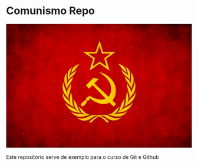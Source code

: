 # Comunismo Repo

![Simbolo Comunismo](simbolo.jpg)

Este repositório serve de exemplo para o curso de Git e Github
